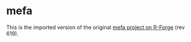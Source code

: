 mefa
====

This is the imported version of the original [mefa project on R-Forge](https://r-forge.r-project.org/projects/mefa/) (rev 619).


